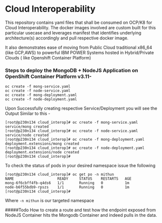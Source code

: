 # Cloud Interoperability 

This repository contains yaml files that shall be consumed on OCP/K8 for Cloud Interoperability.
The docker images involved are custom built for this particular usecase and leverages manifest that identifies
underlying architecture(s) accordingly and pull respective docker image.

It also demonstrates ease of moving from Public Cloud traditional x86_64 (like GCP,AWS) to 
powerful IBM POWER Systems hosted in Hybrid/Private Clouds ( like Openshift Container Platform)

### Steps to deploy the MongoDB + NodeJS Application on OpenShift Container Platform v3.11-
```
oc create -f mong-service.yaml 
oc create -f node-service.yaml
oc create -f mong-deployment.yaml 
oc create -f node-deployment.yaml 
```
Upon Successfully creating respective Service/Deployment you will see the Output Similar to this -

```
[root@p230n134 cloud_interop]# oc create -f mong-service.yaml 
service/mong created
[root@p230n134 cloud_interop]# oc create -f node-service.yaml 
service/node created
[root@p230n134 cloud_interop]# oc create -f mong-deployment.yaml 
deployment.extensions/mong created
[root@p230n134 cloud_interop]# oc create -f node-deployment.yaml 
deployment.extensions/node created
[root@p230n134 cloud_interop]# 
```

To check the status of pods in your desired namespace issue the following
```
[root@p230n134 cloud_interop]# oc get po -n mithun
NAME                    READY     STATUS    RESTARTS   AGE
mong-6f6cbff4fb-q4ds6   1/1       Running   0          1m
node-b6f55bdb9-rpszs    1/1       Running   0          1m
[root@p230n134 cloud_interop]#
```
Where `-n mithun` is our targeted namespace

#####Todo
How to create a route and test how the endpoint exposed from NodeJS Container hits the Mongodb Container
and indeed pulls in the data.
